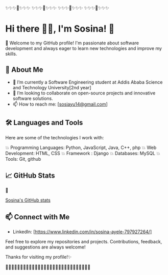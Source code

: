 ✨✨✨🌝✨✨✨  ✨✨✨🌝✨✨✨  ✨✨✨🌝✨✨✨   ✨✨✨🌝✨✨✨   

# Hi there 🙋‍♀️, I'm Sosina! 👋

🥰 Welcome to my GitHub profile! I'm passionate about software development and always eager to learn new technologies and improve my skills.

## 🚀 About Me

- 🌱 I’m currently a Software Engineering student at Addis Ababa Science and Technology University[2nd year]
- 👯 I’m looking to collaborate on open-source projects and innovative software solutions.
- 📫 How to reach me: [sosiayu14@gmail.com]

## 🛠️ Languages and Tools

Here are some of the technologies I work with:

💥 Programming Languages: Python, JavaScript, Java, C++, php
💥 Web Development: HTML, CSS
💥 Framework : Django
💥 Databases: MySQL
💥 Tools: Git, github

## 📈 GitHub Stats

🙈

[Sosina's GitHub stats](https://github-readme-stats.vercel.app/api?username=sosina14&show_icons=true&theme=radical)

## 📫 Connect with Me

- LinkedIn: [https://www.linkedin.com/in/sosina-ayele-797927264/]


Feel free to explore my repositories and projects. Contributions, feedback, and suggestions are always welcome!

Thanks for visiting my profile!✨

👋👋👋👋👋👋👋👋👋👋👋👋👋👋👋👋👋👋👋👋👋👋👋👋👋👋👋👋👋
